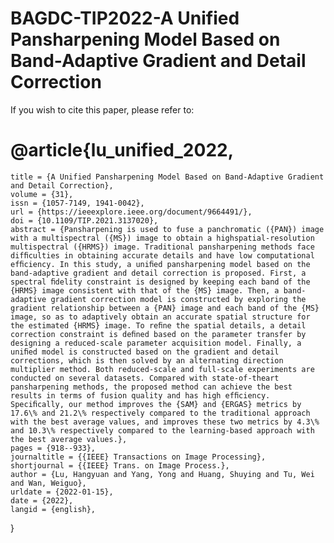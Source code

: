 # BAGDC-TIP2022-A Unified Pansharpening Model Based on Band-Adaptive Gradient and Detail Correction
If you wish to cite this paper, please refer to:
# @article{lu_unified_2022,
	title = {A Unified Pansharpening Model Based on Band-Adaptive Gradient and Detail Correction},
	volume = {31},
	issn = {1057-7149, 1941-0042},
	url = {https://ieeexplore.ieee.org/document/9664491/},
	doi = {10.1109/TIP.2021.3137020},
	abstract = {Pansharpening is used to fuse a panchromatic ({PAN}) image with a multispectral ({MS}) image to obtain a highspatial-resolution multispectral ({HRMS}) image. Traditional pansharpening methods face difﬁculties in obtaining accurate details and have low computational efﬁciency. In this study, a uniﬁed pansharpening model based on the band-adaptive gradient and detail correction is proposed. First, a spectral ﬁdelity constraint is designed by keeping each band of the {HRMS} image consistent with that of the {MS} image. Then, a band-adaptive gradient correction model is constructed by exploring the gradient relationship between a {PAN} image and each band of the {MS} image, so as to adaptively obtain an accurate spatial structure for the estimated {HRMS} image. To reﬁne the spatial details, a detail correction constraint is deﬁned based on the parameter transfer by designing a reduced-scale parameter acquisition model. Finally, a uniﬁed model is constructed based on the gradient and detail corrections, which is then solved by an alternating direction multiplier method. Both reduced-scale and full-scale experiments are conducted on several datasets. Compared with state-of-theart pansharpening methods, the proposed method can achieve the best results in terms of fusion quality and has high efﬁciency. Speciﬁcally, our method improves the {SAM} and {ERGAS} metrics by 17.6\% and 21.2\% respectively compared to the traditional approach with the best average values, and improves these two metrics by 4.3\% and 10.3\% respectively compared to the learning-based approach with the best average values.},
	pages = {918--933},
	journaltitle = {{IEEE} Transactions on Image Processing},
	shortjournal = {{IEEE} Trans. on Image Process.},
	author = {Lu, Hangyuan and Yang, Yong and Huang, Shuying and Tu, Wei and Wan, Weiguo},
	urldate = {2022-01-15},
	date = {2022},
	langid = {english},
}
